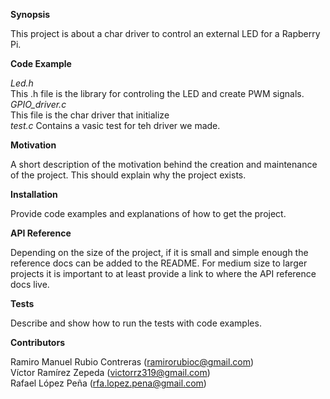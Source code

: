 <b>Synopsis</b>

This project is about a char driver to control an external LED for a Rapberry Pi.

<b>Code Example</b>


<i> Led.h</i></br>
This .h file is the library for controling the LED and create PWM signals.</br>
<i>GPIO_driver.c</i></br>
This file is the char driver that initialize</br>
<i> test.c</i>
Contains a vasic test for teh driver we made.</br>

<b>Motivation</b>

A short description of the motivation behind the creation and maintenance of the project. This should explain why the project exists.

<b>Installation</b>

Provide code examples and explanations of how to get the project.

<b>API Reference</b>

Depending on the size of the project, if it is small and simple enough the reference docs can be added to the README. For medium size to larger projects it is important to at least provide a link to where the API reference docs live.

<b>Tests</b>

Describe and show how to run the tests with code examples.

<b>Contributors</b>

Ramiro Manuel Rubio Contreras (ramirorubioc@gmail.com)</br>
Víctor Ramírez Zepeda (victorrz319@gmail.com)</br>
Rafael López Peña (rfa.lopez.pena@gmail.com)</br>
